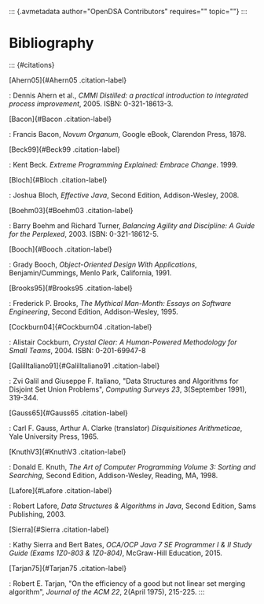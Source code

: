 ::: {.avmetadata author="OpenDSA Contributors" requires="" topic=""}
:::

# Bibliography

::: {#citations}

[Ahern05]{#Ahern05 .citation-label}

:   Dennis Ahern et al., *CMMI Distilled: a practical introduction to
    integrated process improvement*, 2005. ISBN: 0-321-18613-3.

[Bacon]{#Bacon .citation-label}

:   Francis Bacon, *Novum Organum*, Google eBook, Clarendon Press, 1878.

[Beck99]{#Beck99 .citation-label}

:   Kent Beck. *Extreme Programming Explained: Embrace Change*. 1999.

[Bloch]{#Bloch .citation-label}

:   Joshua Bloch, *Effective Java*, Second Edition, Addison-Wesley,
    2008.

[Boehm03]{#Boehm03 .citation-label}

:   Barry Boehm and Richard Turner, *Balancing Agility and Discipline: A
    Guide for the Perplexed*, 2003. ISBN: 0-321-18612-5.

[Booch]{#Booch .citation-label}

:   Grady Booch, *Object-Oriented Design With Applications*,
    Benjamin/Cummings, Menlo Park, California, 1991.

[Brooks95]{#Brooks95 .citation-label}

:   Frederick P. Brooks, *The Mythical Man-Month: Essays on Software
    Engineering*, Second Edition, Addison-Wesley, 1995.

[Cockburn04]{#Cockburn04 .citation-label}

:   Alistair Cockburn, *Crystal Clear: A Human-Powered Methodology for
    Small Teams*, 2004. ISBN: 0-201-69947-8

[GalilItaliano91]{#GalilItaliano91 .citation-label}

:   Zvi Galil and Giuseppe F. Italiano, \"Data Structures and Algorithms
    for Disjoint Set Union Problems\", *Computing Surveys 23*,
    3(September 1991), 319-344.

[Gauss65]{#Gauss65 .citation-label}

:   Carl F. Gauss, Arthur A. Clarke (translator) *Disquisitiones
    Arithmeticae*, Yale University Press, 1965.

[KnuthV3]{#KnuthV3 .citation-label}

:   Donald E. Knuth, *The Art of Computer Programming Volume 3: Sorting
    and Searching*, Second Edition, Addison-Wesley, Reading, MA, 1998.

[Lafore]{#Lafore .citation-label}

:   Robert Lafore, *Data Structures & Algorithms in Java*, Second
    Edition, Sams Publishing, 2003.

[Sierra]{#Sierra .citation-label}

:   Kathy Sierra and Bert Bates, *OCA/OCP Java 7 SE Programmer I & II
    Study Guide (Exams 1Z0-803 & 1Z0-804)*, McGraw-Hill Education, 2015.

[Tarjan75]{#Tarjan75 .citation-label}

:   Robert E. Tarjan, \"On the efficiency of a good but not linear set
    merging algorithm\", *Journal of the ACM 22*, 2(April 1975),
    215-225.
:::
